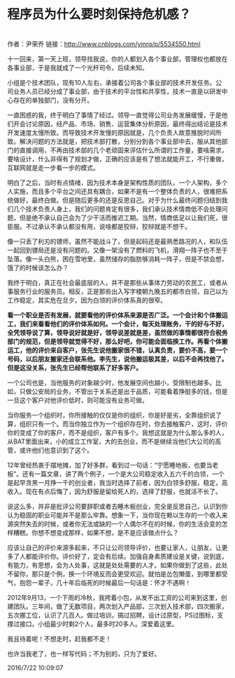 # 程序员为什么要时刻保持危机感？
 #
作者：尹荣乔
链接：http://www.cnblogs.com/yinrq/p/5534550.html 

十一回来，第一天上班，领导找我说，你的人都划入各个事业部，管理权也都放在各事业部，于是我就成了一个光杆司令，后续未知。

小组是个技术团队，现有10人左右，承接着公司各个事业部的技术开发任务。公司业务人员已经分成了事业部，由于技术的平台性和共享性，技术一直是以研发中心存在的单独部门，没有分开。

一直困惑的我，终于明白了事情了经过。领导一直觉得公司业务发展缓慢，于是他们开会讨论原因，经产品、市场、销售、运营集体分析原因，最终得出结论是技术开发速度太慢所致。而导致技术开发慢的原因就是，几个负责人故意推脱时间所致。解决问题的方法就是，把技术部打散，分别分到各个事业部中去，服从其他部门的直接调用，不再由技术部的几个老顽固来评估什么所谓的工作量，要啥需求，要啥设计，什么非得有了规划才做，正确的应该是有了想法就能开工，不行重做，互联网就是走一步看一步的模式。

明白了之后，当时有点情绪，因为技术本身是架构性质的团队，一个人架构，多个人实施，而且多个平台之间还具有耦合，如果不是有一个整体负责的人，很难把系统做好，最终白做。但是随后更多的还是反思自己。对于为什么最终问题归结到我们几个技术负责人身上，我们的问题肯定有很多，我们承认技术情商低不会处理问题，但是绝不承认自己会为了少干活而推迟工期。当然，情商低足以让我们死，很臣服。不过承认不承认都没有用，说啥都是狡辩，狡辩就是不想干。

像一只丢了利刃的镖师，虽然不能战斗了，但是起码还是最熟悉路况的人，和队伍一起回到镖局还是没有问题的。又像一架没有了燃料的飞机，滑翔一阵子也不至于坠落。像一头白熊，困在雪地里，虽然储存的脂肪够消耗一阵子，但是不禁会想，饿了的时候该怎么办？

我终于明白，真正在社会最底层的人，并不是那些从事体力劳动的农民工，或者从事服务行业的服务员。相反，正是那些出入写字楼朝九晚五的都市白领，自己以为工作稳定，其实危在旦夕。因为白领的评价体系真的很窄。

**看一个职业是否有发展，就要看他的评价体系来源是否广泛。一个会计和个体搬运工，我们来看看他们的评价体系如何。一个会计，每天处理账务，干的好与不好，全凭领导说了算，领导说好就是好，领导说差就是差，虽然做的事情都很符合税务部门的规范，但是领导就觉得不好，那么好吧，你可能会面临换工作。再看个体搬运工，他的评价来自客户，张先生说他搬家很不错，认真负责，要价不高，要一个号码，以后朋友搬家还会联系他。李先生，说他搬运极其差，以后不会再找他了。但是这没关系，张先生已经帮他联系了好多客户。**

一个公司也是，当他服务的对象越少时，他发展空间也越小，受限制也越多。比如，只做公安局的业务，不管出于关系还是出于品质，可能看着挣挺多的钱，但是一旦这个客户对他评价低时，则可能没有业务可做。

当你服务一个组织时，你所接触的仅仅是你的组织，你是好是劣，全靠组织说了算，组织只有一个。而当你独立作为一个组织存在时，你去接触客户，这时，评价你的变成了你的客户，而不是组织，客户有多个。我想这就是为什么那么多的人，从BAT里面出来，小的成立工作室，大的去创业，而不是继续当他们大公司的高管，或许他们也意识到了这个。

12年曾经热衷于摆地摊，加了好多群，看到过一句话：“宁愿睡地板，也要当老板”。还有一篇文章，讲了两个例子，一个是大公司稳定收入五六千的白领，一个是起早贪黑一月挣一千的创业者，我当时选择了前者，因为白领多舒服，稳定，高收入。现在有点后悔了，因为舒服是留给死人的，选择了舒服，也就活不长了。

说这么多，并非是批评公司要辞职或者去睡木板创业，完全是反思自己，认识到你认为稳固的职业可能并不是那么牢靠。想象一下，当你现在赖以生存的一个收入来源突然失去的时候，或者你无法或缺的一个人偶尔不在的时候，你的生活会变的怎样糟糕。你想不想变成那样，如果不想，是不是应该做点什么？

应该让自己的评价来源多起来，不只让公司领导评价，也要让家人，让朋友，让更多了人都能评价你。评价好了，定会有后续。加强自身素质建设是关键，说到底，有能力，有思想，会为人处事，这就是处处需要的人才。如果你做到了这些，此处不留你，那只是个例，换一个环境反而会更受欢迎。就怕是怂包懒蛋，到哪里都受气，抱怨一辈子，几十年后临死的时候最后一句话是：怀才不遇啊！

2012年9月13，一个下雨的冷秋，我挎着小包，从发不出工资的公司来到这里，创建团队。三年间，做了无数项目，两次划入产品部，三次划入技术部，四次搬家，五次挪工位，认识了几百人。做过培训，搞过招聘，设计过原型，PS过图标，支撑过接口。小组最少时剩2个人，最多时20多人。深爱着这里。

我且待着呢！不想走时，赶我都不走！

也许当我老了，也一样写代码；不为别的，只为了爱好。

2016/7/22 10:09:07 

